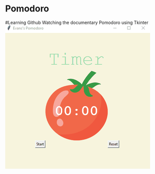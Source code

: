 # Pomodoro
#Learning Github
Watching the documentary
 Pomodoro using Tkinter
![](PomodoroAnimation.gif)
